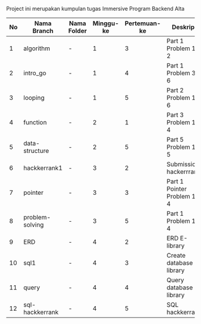 Project ini merupakan kumpulan tugas Immersive Program Backend Alta

| No     | Nama Branch      | Nama Folder | Minggu-ke | Pertemuan-ke | Deskripsi                    |
|--------|------------------|-------------|-----------|--------------|------------------------------|
| 1      | algorithm        | -           | 1         | 3            | Part 1 Problem 1 - 2         | 
| 2      | intro_go         | -           | 1         | 4            | Part 1 Problem 3 - 6         |
| 3      | looping          | -           | 1         | 5            | Part 2 Problem 1 - 6         |
| 4      | function         | -           | 2         | 1            | Part 3 Problem 1 - 4         |
| 5      | data-structure   | -           | 2         | 5            | Part 5 Problem 1 - 5         |
| 6      | hackkerrank1     | -           | 3         | 2            | Submission hackerrrank1      |
| 7      | pointer          | -           | 3         | 3            | Part 1 Pointer Problem 1 - 4 |
| 8      | problem-solving  | -           | 3         | 5            | Part 1 Problem 1 - 4         |
| 9      | ERD              | -           | 4         | 2            | ERD E-library                |
| 10     | sql1             | -           | 4         | 3            | Create database E-library    |
| 11     | query            | -           | 4         | 4            | Query database E-library     |
| 12     | sql-hackkerrank  | -           | 4         | 5            | SQL hackkerrank              |


